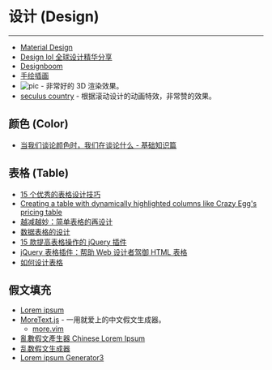 
# 设计 (Design)

----

* [Material Design](https://material.io/)
* [Design lol 全球设计精华分享](http://designlol.net/)
* [Designboom](http://cn.designboom.com/)
* [手绘插画](http://q.163.com/lazy-draw/)
* ![pic](http://www.simppa.fi/blog/gallery/) - 非常好的 3D 渲染效果。
* [seculus country](http://www.seculuscountry.com.br/) - 根据滚动设计的动画特效，非常赞的效果。

## 颜色 (Color)

* [当我们谈论颜色时，我们在谈论什么 - 基础知识篇](http://efe.baidu.com/blog/what-we-talk-about-when-we-talk-about-color-basic/)

## 表格 (Table)

* [15 个优秀的表格设计技巧](http://article.yeeyan.org/view/155461/108136)
* [Creating a table with dynamically highlighted columns like Crazy Egg's pricing table](http://www.askthecssguy.com/2007/08/creating_a_table_with_dynamica.html)
* [越减越妙：简单表格的再设计](http://www.junchenwu.com/2007/02/redesign_a_simple_table.html)
* [数据表格的设计](http://focusec.cn/index.php/%E6%95%B0%E6%8D%AE%E8%A1%A8%E6%A0%BC%E7%9A%84%E8%AE%BE%E8%AE%A1/)
* [15 款提高表格操作的 jQuery 插件](http://blog.bingo929.com/15-jquery-plugins-for-better-table-manipulation.html/comment-page-1)
* [jQuery 表格插件：帮助 Web 设计者驾御 HTML 表格](http://www.webjx.com/javascript/jsajax-23161.html)
* [如何设计表格](http://www.logosky.net/webpage/artreview/small_chart_20051224.htm)


## 假文填充

* [Lorem ipsum](http://zh.wikipedia.org/zh-cn/Lorem_ipsum)
* [MoreText.js](http://more.handlino.com/) - 一用就爱上的中文假文生成器。
    * [more.vim](http://github.com/c9s/more.vim)
* [亂數假文產生器 Chinese Lorem Ipsum](http://www.richyli.com/tool/loremipsum/)
* [乱数假文生成器](http://bugunow.com/lipsum/)
* [Lorem ipsum Generator3](http://www.lorem-ipsum.info/generator3)
